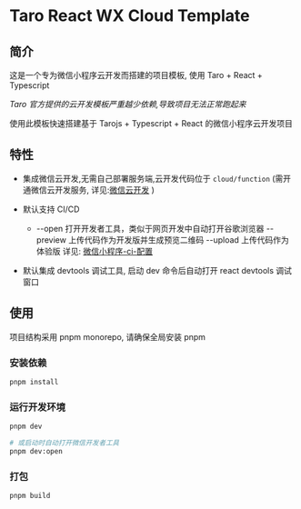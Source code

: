 # Taro React WX Cloud Template

## 简介

这是一个专为微信小程序云开发而搭建的项目模板, 使用 Taro + React + Typescript

_Taro 官方提供的云开发模板严重越少依赖,导致项目无法正常跑起来_

使用此模板快速搭建基于 Tarojs + Typescript + React 的微信小程序云开发项目

## 特性

- 集成微信云开发,无需自己部署服务端,云开发代码位于 `cloud/function` (需开通微信云开发服务, 详见:[微信云开发](https://developers.weixin.qq.com/miniprogram/dev/wxcloud/basis/getting-started.html) )

- 默认支持 CI/CD

  - --open 打开开发者工具，类似于网页开发中自动打开谷歌浏览器
    --preview 上传代码作为开发版并生成预览二维码
    --upload 上传代码作为体验版
    详见: [微信小程序-ci-配置](https://docs.taro.zone/docs/plugin-mini-ci#%E5%BE%AE%E4%BF%A1%E5%B0%8F%E7%A8%8B%E5%BA%8F-ci-%E9%85%8D%E7%BD%AE)

- 默认集成 devtools 调试工具, 启动 dev 命令后自动打开 react devtools 调试窗口

## 使用

项目结构采用 pnpm monorepo, 请确保全局安装 pnpm

### 安装依赖

```bash
pnpm install
```

### 运行开发环境

```bash
pnpm dev

# 或启动时自动打开微信开发者工具
pnpm dev:open
```

### 打包

```bash
pnpm build
```
